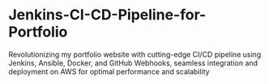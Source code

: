 # Jenkins-CI-CD-Pipeline-for-Portfolio
Revolutionizing my portfolio website with cutting-edge CI/CD pipeline using Jenkins, Ansible, Docker, and GitHub Webhooks, seamless integration and deployment on AWS for optimal performance and scalability
